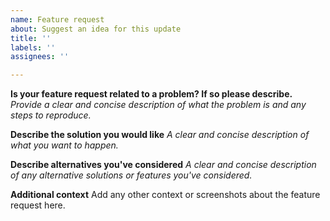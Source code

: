 ```yaml
---
name: Feature request
about: Suggest an idea for this update
title: ''
labels: ''
assignees: ''

---
```


**Is your feature request related to a problem? If so please describe.**
*Provide a clear and concise description of what the problem is and any steps to reproduce.*

**Describe the solution you would like**
*A clear and concise description of what you want to happen.*

**Describe alternatives you've considered**
*A clear and concise description of any alternative solutions or features you've considered.*

**Additional context**
Add any other context or screenshots about the feature request here.
